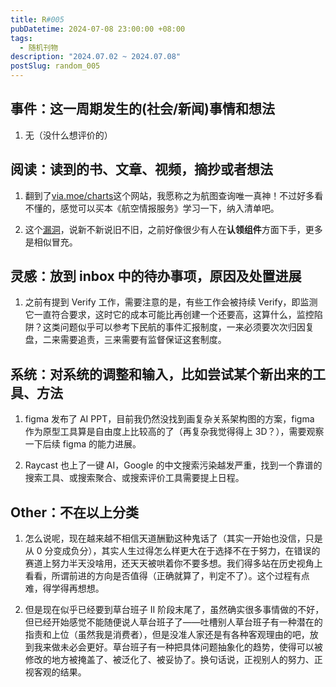 ```yaml
---
title: R#005
pubDatetime: 2024-07-08 23:00:00 +08:00
tags:
  - 随机刊物
description: "2024.07.02 ~ 2024.07.08"
postSlug: random_005
---
```


## 事件：这一周期发生的(社会/新闻)事情和想法

1. 无（没什么想评价的）

## 阅读：读到的书、文章、视频，摘抄或者想法

1. 翻到了[via.moe/charts](https://via.moe/charts)这个网站，我愿称之为航图查询唯一真神！不过好多看不懂的，感觉可以买本《航空情报服务》学习一下，纳入清单吧。

2. 这个[漏洞](https://www.evasec.io/blog/eva-discovered-supply-chain-vulnerabities-in-cocoapods#3-achieving-zero-click-account-takeover-by-defeating-email-security-boundaries)，说新不新说旧不旧，之前好像很少有人在**认领组件**方面下手，更多是相似冒充。

## 灵感：放到 inbox 中的待办事项，原因及处置进展

1. 之前有提到 Verify 工作，需要注意的是，有些工作会被持续 Verify，即监测它一直符合要求，这时它的成本可能比再创建一个还要高，这算什么，监控陷阱？这类问题似乎可以参考下民航的事件汇报制度，一来必须要次次归因复盘，二来需要追责，三来需要有监督保证这套制度。

## 系统：对系统的调整和输入，比如尝试某个新出来的工具、方法

1. figma 发布了 AI PPT，目前我仍然没找到画复杂关系架构图的方案，figma 作为原型工具算是自由度上比较高的了（再复杂我觉得得上 3D？），需要观察一下后续 figma 的能力进展。

2. Raycast 也上了一键 AI，Google 的中文搜索污染越发严重，找到一个靠谱的搜索工具、或搜索聚合、或搜索评价工具需要提上日程。

## Other：不在以上分类

1. 怎么说呢，现在越来越不相信天道酬勤这种鬼话了（其实一开始也没信，只是从 0 分变成负分），其实人生过得怎么样更大在于选择不在于努力，在错误的赛道上努力半天没啥用，还天天被哄着你不要多想。我们得多站在历史视角上看看，所谓前进的方向是否值得（正确就算了，判定不了）。这个过程有点难，得学得再想想。

2. 但是现在似乎已经要到草台班子 II 阶段末尾了，虽然确实很多事情做的不好，但已经开始感觉不能随便说人草台班子了——吐槽别人草台班子有一种潜在的指责和上位（虽然我是消费者），但是没准人家还是有各种客观理由的吧，放到我来做未必会更好。草台班子有一种把具体问题抽象化的趋势，使得可以被修改的地方被掩盖了、被泛化了、被妥协了。换句话说，正视别人的努力、正视客观的结果。
